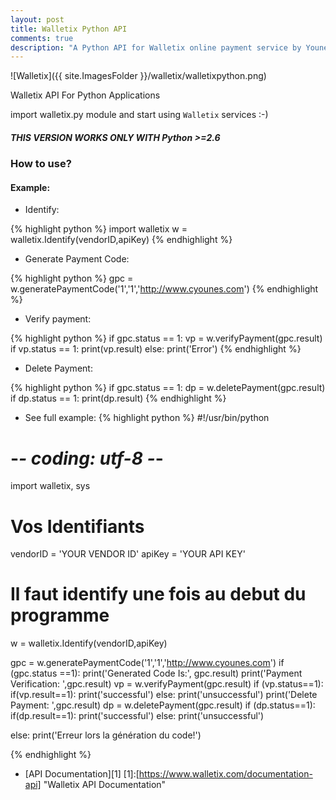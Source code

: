 ```yaml
---
layout: post
title: Walletix Python API
comments: true
description: "A Python API for Walletix online payment service by Younes Cheikh"
---
```


![Walletix]({{ site.ImagesFolder }}/walletix/walletixpython.png)

Walletix API For Python Applications

<div class="note">
  <p>import walletix.py module and start using <code>Walletix</code> services :-)</p>
</div>

<div class="note warning">
  <h5>THIS VERSION WORKS ONLY WITH Python >=2.6 </h5>
</div>


### How to use? 
#### Example:
+ Identify:

{% highlight python %}
import walletix
w = walletix.Identify(vendorID,apiKey)
{% endhighlight %}
+ Generate Payment Code:

{% highlight python %}
gpc = w.generatePaymentCode('1','1','http://www.cyounes.com')
{% endhighlight %}
+ Verify payment:

{% highlight python %}
if gpc.status == 1:
	vp = w.verifyPayment(gpc.result)
	if vp.status == 1:
		print(vp.result)
	else:
		print('Error')
{% endhighlight %}

+ Delete Payment:

{% highlight python %}
if gpc.status == 1:
	dp = w.deletePayment(gpc.result)
	if dp.status == 1:
		print(dp.result)
{% endhighlight %}

+ See full example: 
{% highlight python %}
#!/usr/bin/python
# -*- coding: utf-8 -*-

import walletix, sys

# Vos Identifiants
vendorID = 'YOUR VENDOR ID'
apiKey = 'YOUR API KEY'

# Il faut identify une fois au debut du programme
w = walletix.Identify(vendorID,apiKey)

gpc = w.generatePaymentCode('1','1','http://www.cyounes.com')
if (gpc.status ==1):
    print('Generated Code Is:', gpc.result)
    print('Payment Verification: ',gpc.result)
    vp = w.verifyPayment(gpc.result)
    if (vp.status==1):
        if(vp.result==1):
            print('successful')
        else:
            print('unsuccessful')
    print('Delete Payment: ',gpc.result)
    dp = w.deletePayment(gpc.result)
    if (dp.status==1):
        if(dp.result==1):
            print('successful')
        else:
            print('unsuccessful')

else:
    print('Erreur lors la génération du code!')

{% endhighlight %}

+ [API Documentation][1]
[1]:[https://www.walletix.com/documentation-api] "Walletix API Documentation"



